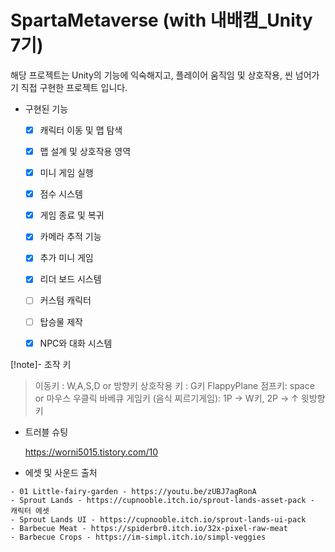# SpartaMetaverse (with 내배캠_Unity 7기)

<aside>

해당 프로젝트는 Unity의 기능에 익숙해지고, 플레이어 움직임 및 상호작용, 씬 넘어가기 직접 구현한 프로젝트 입니다.

</aside>

- 구현된 기능
    - [x]  캐릭터 이동 및 맵 탐색
    - [x]  맵 설계 및 상호작용 영역
    - [x]  미니 게임 실행
    - [x]  점수 시스템
    - [x]  게임 종료 및 복귀
    - [x]  카메라 추적 기능
    - [x]  추가 미니 게임
    - [x]  리더 보드 시스템
    - [ ]  커스텀 캐릭터
    - [ ]  탑승물 제작
    - [x]  NPC와 대화 시스템


[!note]- 조작 키
> 이동키 : W,A,S,D or 방향키
> 상호작용 키 : G키
> FlappyPlane 점프키: space or 마우스 우클릭
> 바베큐 게임키 (음식 찌르기게임): 1P → W키,  2P → ↑ 윗방향키



- 트러블 슈팅
    
    https://worni5015.tistory.com/10
    

- 에셋 및 사운드 출처


```
- 01 Little-fairy-garden - https://youtu.be/zUBJ7agRonA
- Sprout Lands - https://cupnooble.itch.io/sprout-lands-asset-pack - 캐릭터 에셋
- Sprout Lands UI - https://cupnooble.itch.io/sprout-lands-ui-pack
- Barbecue Meat - https://spiderbr0.itch.io/32x-pixel-raw-meat
- Barbecue Crops - https://im-simpl.itch.io/simpl-veggies
```
